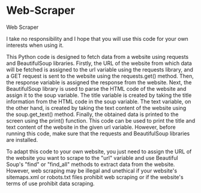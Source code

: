 # Web-Scraper
Web Scraper

I take no responsibility and I hope that you will use this code for your own interests when using it.

This Python code is designed to fetch data from a website using requests and BeautifulSoup libraries.
Firstly, the URL of the website from which data will be fetched is assigned to the url variable using the requests library,
and a GET request is sent to the website using the requests.get() method. Then, the response variable is assigned the response from the website.
Next, the BeautifulSoup library is used to parse the HTML code of the website and assign it to the soup variable.
The title variable is created by taking the title information from the HTML code in the soup variable.
The text variable, on the other hand, is created by taking the text content of the website using the soup.get_text() method.
Finally, the obtained data is printed to the screen using the print() function.
This code can be used to print the title and text content of the website in the given url variable. 
However, before running this code, make sure that the requests and BeautifulSoup libraries are installed.

To adapt this code to your own website, you just need to assign the URL of the website you want to scrape to the "url" variable and use Beautiful 
Soup's "find" or "find_all" methods to extract data from the website. 
However, web scraping may be illegal and unethical if your website's sitemaps.xml or robots.txt files prohibit web scraping or if the website's
terms of use prohibit data scraping.
